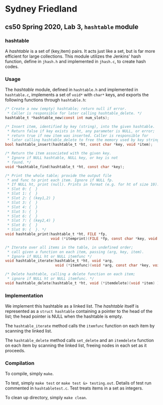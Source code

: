 # Sydney Friedland
## cs50 Spring 2020, Lab 3, `hashtable` module

### hashtable

A *hashtable* is a set of (key,item) pairs. It acts just like a set, but is far more efficient for large collections. This module utilizes the Jenkins' hash function, define in `jhash.h` and implemented in `jhash.c`, to create hash codes. 

### Usage

The *hashtable* module, defined in `hashtable.h` and implemented in `hashtable.c`, implements a set of `void*` with `char*` keys, and exports the following functions through `hashtable.h`:

```c
/* Create a new (empty) hashtable; return null if error.
 * Caller is responsible for later calling hashtable_delete. */
hashtable_t *hashtable_new(const int num_slots);

/* Insert item, identified by key (string), into the given hashtable.
 * Return false if key exists in ht, any parameter is NULL, or error;
 * return true if new item was inserted. Caller is responsible for
 * later calling hashtable_delete to free the memory used by key strings. */
bool hashtable_insert(hashtable_t *ht, const char *key, void *item);

/* Return the item associated with the given key.
 * Ignore if NULL hashtable, NULL key, or key is not 
 * found. */
void *hashtable_find(hashtable_t *ht, const char *key);

/* Print the whole table; provide the output file 
 * and func to print each item. Ignore if NULL fp.
 * If NULL ht, print (null). Prints in format (e.g. for ht of size 10):
 * Slot 0: {  }
 * Slot 1: {  }
 * Slot 2: { (key1,2) }
 * Slot 3: {  }
 * Slot 4: {  }
 * Slot 5: {  }
 * Slot 6: {  }
 * Slot 7: { (key2,4) }
 * Slot 8: {  }
 * Slot 9: {  }. */
void hashtable_print(hashtable_t *ht, FILE *fp, 
                     void (*itemprint)(FILE *fp, const char *key, void *item));

/* Iterate over all items in the table, in undefined order; 
 * call given a function on each item, passing (arg, key, item). 
 * Ignore if NULL ht or NULL itemfunc */
void hashtable_iterate(hashtable_t *ht, void *arg,
                       void (*itemfunc)(void *arg, const char *key, void *item) );

/* Delete hashtable, calling a delete function on each item;
 * ignore if NULL ht or NULL itemfunc. */
void hashtable_delete(hashtable_t *ht, void (*itemdelete)(void *item) );
```

### Implementation

We implement this hashtable as a linked list.
The *hashtable* itself is represented as a `struct hashtable` containing a pointer to the head of the list; the head pointer is NULL when the hashtable is empty.

The `hashtable_iterate` method calls the `itemfunc` function on each item by scanning the linked list.

The `hashtable_delete` method calls `set_delete` and an `itemdelete` function on each item by scanning the linked list, freeing nodes in each set as it proceeds.

### Compilation

To compile, simply `make`.

To test, simply `make test` or `make test &> testing.out`.
Details of test run commented in `hashtabletest.c`.
Test treats items in a set as integers.

To clean up directory, simply `make clean`.